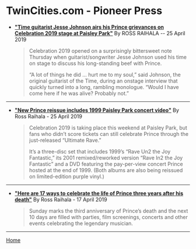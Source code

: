 
# TwinCities.com - Pioneer Press

 - [**"Time guitarist Jesse Johnson airs his Prince grievances on Celebration 2019 stage at Paisley Park"**](https://www.twincities.com/2019/04/25/time-guitarist-jesse-johnson-airs-his-prince-grievances-on-celebration-2019-stage-at-paisley-park/) By ROSS RAIHALA -- 25 April 2019
 
    > Celebration 2019 opened on a surprisingly bittersweet note Thursday when guitarist/songwriter Jesse Johnson used his time on stage to discuss his long-standing beef with Prince.
    > 
    > “A lot of things he did … hurt me to my soul,” said Johnson, the original guitarist of the Time, during an onstage interview that quickly turned into a long, rambling monologue. “Would I have come here if he was alive? Probably not.”
    
-----

 - [**"New Prince reissue includes 1999 Paisley Park concert video"**](https://www.twincities.com/2019/04/25/new-prince-reissue-includes-1999-paisley-park-concert-video/) By Ross Raihala - 25 April 2019
 
    > Celebration 2019 is taking place this weekend at Paisley Park, but fans who didn’t score tickets can still celebrate Prince through the just-released “Ultimate Rave.”
    > 
    > It’s a three-disc set that includes 1999’s “Rave Un2 the Joy Fantastic,” its 2001 remixed/reworked version “Rave In2 the Joy Fantastic” and a DVD featuring the pay-per-view concert Prince hosted at the end of 1999. (Both albums are also being reissued on limited-edition purple vinyl.)
    
-----

 - [**"Here are 17 ways to celebrate the life of Prince three years after his death"**](https://www.twincities.com/2019/04/17/here-are-17-ways-to-celebrate-the-life-of-prince-three-years-after-his-death/) By Ross Raihala - 17 April 2019
 
    > Sunday marks the third anniversary of Prince’s death and the next 10 days are filled with parties, film screenings, concerts and other events celebrating the legendary musician.

-----

[Home](../)
